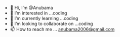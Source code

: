 - 👋 Hi, I’m @Anubama 
- 👀 I’m interested in ...coding
- 🌱 I’m currently learning ...coding
- 💞️ I’m looking to collaborate on ...coding
- 📫 How to reach me ...
anubama2006@gmail.com
<!---
Acesohappy/Acesohappy is a ✨ special ✨ repository because its `README.md` (this file) appears on your GitHub profile.
You can click the Preview link to take a look at your changes.
--->
